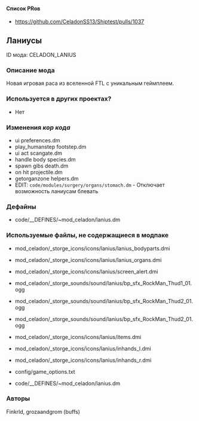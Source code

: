 
#### Список PRов

- https://github.com/CeladonSS13/Shiptest/pulls/1037

## Ланиусы

ID мода: CELADON_LANIUS


### Описание мода

Новая игровая раса из вселенной FTL с уникальным геймплеем.

### Используется в других проектах?
- Нет


### Изменения *кор кода*


- ui preferences.dm
- play_humanstep footstep.dm
- ui act scangate.dm
- handle body species.dm
- spawn gibs death.dm
- on hit projectile.dm
- getorganzone helpers.dm
- EDIT: `code/modules/surgery/organs/stomach.dm` - Отключает возможность ланиусам блевать
### Дефайны

- code/__DEFINES/~mod_celadon/lanius.dm


### Используемые файлы, не содержащиеся в модпаке

- mod_celadon/_storge_icons/icons/lanius/lanius_bodyparts.dmi
- mod_celadon/_storge_icons/icons/lanius/lanius_organs.dmi
- mod_celadon/_storge_icons/icons/lanius/screen_alert.dmi
- mod_celadon/_storge_sounds/sound/lanius/bp_sfx_RockMan_Thud1_01.ogg
- mod_celadon/_storge_sounds/sound/lanius/bp_sfx_RockMan_Thud2_01.ogg
- mod_celadon/_storge_sounds/sound/lanius/bp_sfx_RockMan_Thud2_01.ogg
- mod_celadon/_storge_icons/icons/lanius/items.dmi
- mod_celadon/_storge_icons/icons/lanius/inhands_l.dmi
- mod_celadon/_storge_icons/icons/lanius/inhands_r.dmi

- config/game_options.txt
- code/__DEFINES/~mod_celadon/lanius.dm



### Авторы

Finkrld, grozaandgrom (buffs)
